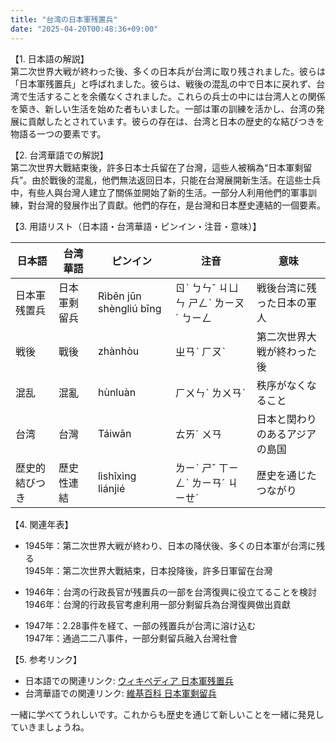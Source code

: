 ```yaml
---
title: "台湾の日本軍残置兵"
date: "2025-04-20T00:48:36+09:00"
---
```


【1. 日本語の解説】  
第二次世界大戦が終わった後、多くの日本兵が台湾に取り残されました。彼らは「日本軍残置兵」と呼ばれました。彼らは、戦後の混乱の中で日本に戻れず、台湾で生活することを余儀なくされました。これらの兵士の中には台湾人との関係を築き、新しい生活を始めた者もいました。一部は軍の訓練を活かし、台湾の発展に貢献したとされています。彼らの存在は、台湾と日本の歴史的な結びつきを物語る一つの要素です。

【2. 台湾華語での解説】  
第二次世界大戰結束後，許多日本士兵留在了台灣，這些人被稱為“日本軍剩留兵”。由於戰後的混亂，他們無法返回日本，只能在台灣展開新生活。在這些士兵中，有些人與台灣人建立了關係並開始了新的生活。一部分人利用他們的軍事訓練，對台灣的發展作出了貢獻。他們的存在，是台灣和日本歷史連結的一個要素。

【3. 用語リスト（日本語・台湾華語・ピンイン・注音・意味）】  

| 日本語       | 台湾華語         | ピンイン | 注音     | 意味                     |
|--------------|-----------------|----------|----------|--------------------------|
| 日本軍残置兵 | 日本軍剩留兵    | Rìběn jūn shèngliú bīng | ㄖˋ ㄅㄣˇ ㄐㄩㄣ ㄕㄥˋ ㄌㄧㄡˊ ㄅㄧㄥ | 戦後台湾に残った日本の軍人      |
| 戦後          | 戰後            | zhànhòu | ㄓㄢˋ ㄏㄡˋ | 第二次世界大戦が終わった後     |
| 混乱          | 混亂            | hùnluàn | ㄏㄨㄣˋ ㄌㄨㄢˋ | 秩序がなくなること                |
| 台湾          | 台灣            | Táiwān | ㄊㄞˊ ㄨㄢ | 日本と関わりのあるアジアの島国   |
| 歴史的結びつき | 歷史性連結      | lìshǐxìng liánjié | ㄌㄧˋ ㄕˇ ㄒㄧㄥˋ ㄌㄧㄢˊ ㄐㄧㄝˊ | 歴史を通じたつながり              |

【4. 関連年表】  

- 1945年：第二次世界大戦が終わり、日本の降伏後、多くの日本軍が台湾に残る  
  1945年：第二次世界大戰結束，日本投降後，許多日軍留在台灣

- 1946年：台湾の行政長官が残置兵の一部を台湾復興に役立てることを検討  
  1946年：台灣的行政長官考慮利用一部分剩留兵為台灣復興做出貢獻

- 1947年：2.28事件を経て、一部の残置兵が台湾に溶け込む  
  1947年：通過二二八事件，一部分剩留兵融入台灣社會

【5. 参考リンク】  
- 日本語での関連リンク: [ウィキペディア 日本軍残置兵](https://ja.wikipedia.org/wiki/%E6%97%A5%E6%9C%AC%E8%BB%8D%E6%AE%8B%E7%BD%AE%E5%85%B5)  
- 台湾華語での関連リンク: [維基百科 日本軍剩留兵](https://zh.wikipedia.org/zh-tw/%E6%97%A5%E6%9C%AC%E8%BB%8D%E5%89%A9%E7%95%99%E5%85%B5)

一緒に学べてうれしいです。これからも歴史を通じて新しいことを一緒に発見していきましょうね。